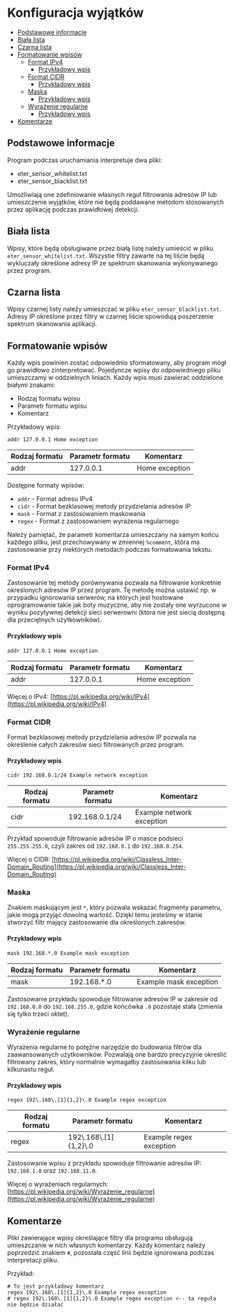 # Konfiguracja wyjątków

- [Podstawowe informacje](#introdution)
- [Biała lista](#whitelist)
- [Czarna lista](#blacklist)
- [Formatowanie wpisów](#format)
  - [Format IPv4](#format-ipv4)
    - [Przykładowy wpis](#format-ipv4-example)
  - [Format CIDR](#format-cidr)
    - [Przykładowy wpis](#format-cidr-example)
  - [Maska](#format-mask)
    - [Przykładowy wpis](#format-mask-example)
  - [Wyrażenie regularne](#format-regex)
    - [Przykładowy wpis](#format-regex-example)
- [Komentarze](#comments)

<a name="introdution"></a>
## Podstawowe informacje

Program podczas uruchamiania  interpretuje dwa pliki:

- eter_sensor_whitelist.txt
- eter_sensor_blacklist.txt

Umożliwiają one zdefiniowanie własnych reguł filtrowania adresów IP lub umieszczenie wyjątków, które nie będą poddawane metodom stosowanych przez aplikację podczas prawidłowej detekcji.

<a name="whitelist"></a>
## Biała lista

Wpisy, które będą obsługiwane przez białą listę należy umieścić w pliku `eter_sensor_whitelist.txt`. Wszystie filtry zawarte na tej liście będą wykluczały określone adresy IP ze spektrum skanowania wykonywanego przez program.

<a name="blacklist"></a>
## Czarna lista

Wpisy czarnej listy należy umieszczać w pliku `eter_sensor_blacklist.txt`. Adresy IP określone przez filtry w czarnej liście spowodują poszerzenie spektrum skanowania aplikacji.

<a name="format"></a>
## Formatowanie wpisów

Każdy wpis powinien zostać odpowiednio sformatowany, aby program mógł go prawidłowo zinterpretować. Pojedyncze wpisy do odpowiedniego pliku umieszczamy w oddzielnych liniach. Każdy wpis musi zawierać oddzielone białymi znakami:
- Rodzaj formatu wpisu
- Parametr formatu wpisu
- Komentarz

Przykładowy wpis:

```
addr 127.0.0.1 Home exception
```

Rodzaj formatu | Parametr formatu | Komentarz
-------------- | ---------------- | ---------
addr           | 127.0.0.1        | Home exception

Dostępne formaty wpisów:
- `addr` - Format adresu IPv4
- `cidr` - Format bezklasowej metody przydzielania adresów IP
- `mask` - Format z zastosowaniem maskowania
- `regex` - Format z zastosowaniem wyrażenia regularnego

Należy pamiętać, że parametr komentarza umieszczany na samym końcu każdego pliku, jest przechowywany w zmiennej `%comment`, która ma zastosowanie przy niektórych metodach podczas formatowania tekstu.

<a name="format-ipv4"></a>
### Format IPv4

Zastosowanie tej metody porównywania pozwala na filtrowanie konkretnie określonych adresów IP przez program. Tę metodę można ustawić np. w przypadku ignorowania serwerów, na których jest hostowane oprogramowanie takie jak boty muzyczne, aby nie zostały one wyrzucone w wyniku pozytywnej detekcji sieci serwerowni (która nie jest siecią dostępną dla przeciętnych użytkowników).

<a name="format-ipv4-example"></a>
#### Przykładowy wpis

```
addr 127.0.0.1 Home exception
```

Rodzaj formatu | Parametr formatu | Komentarz
-------------- | ---------------- | ---------
addr           | 127.0.0.1        | Home exception

Więcej o IPv4: [https://pl.wikipedia.org/wiki/IPv4](https://pl.wikipedia.org/wiki/IPv4)

<a name="format-cidr"></a>
### Format CIDR

Format bezklasowej metody przydzielania adresów IP pozwala na określenie całych zakresów sieci filtrowanych przez program.

<a name="format-cidr-example"></a>
#### Przykładowy wpis

```
cidr 192.168.0.1/24 Example network exception
```

Rodzaj formatu | Parametr formatu | Komentarz
-------------- | ---------------- | ---------
cidr           | 192.168.0.1/24   | Example network exception

Przykład spowoduje filtrowanie adresów IP o masce podsieci `255.255.255.0`, czyli zakres od `192.168.0.1` do `192.168.0.254`.

Więcej o CIDR: [https://pl.wikipedia.org/wiki/Classless_Inter-Domain_Routing](https://pl.wikipedia.org/wiki/Classless_Inter-Domain_Routing)

<a name="format-mask"></a>
### Maska

Znakiem maskującym jest `*`, który pozwala wskazać fragmenty parametru, jakie mogą przyjąć dowolną wartość. Dzięki temu jesteśmy w stanie stworzyć filtr mający zastosowanie dla określonych zakresów.

<a name="format-mask-example"></a>
#### Przykładowy wpis

```
mask 192.168.*.0 Example mask exception
```

Rodzaj formatu | Parametr formatu | Komentarz
-------------- | ---------------- | ---------
mask           | 192.168.\*.0   | Example mask exception

Zastosowanie przykładu spowoduje filtrowanie adresów IP w zakresie od `192.168.0.0` do `192.168.255.0`, gdzie końcówka `.0` pozostaje stała (zmienia się tylko trzeci oktet).

<a name="format-regex"></a>
### Wyrażenie regularne

Wyrażenia regularne to potężne narzędzie do budowania filtrów dla zaawansowanych użytkowników. Pozwalają one bardzo precyzyjnie określić filtrowany zakres, który normalnie wymagałby zastosowania kilku lub kilkunastu reguł.

<a name="format-regex-example"></a>
#### Przykładowy wpis

```
regex 192\.168\.[1]{1,2}\.0 Example regex exception
```

Rodzaj formatu | Parametr formatu | Komentarz
-------------- | ---------------- | ---------
regex          | 192\\.168\\.[1]{1,2}\\.0 | Example regex exception

Zastosowanie wpisu z przykładu spowoduje filtrowanie adresów IP: `192.168.1.0` oraz `192.168.11.0`.

Więcej o wyrażeniach regularnych: [https://pl.wikipedia.org/wiki/Wyrażenie_regularne](https://pl.wikipedia.org/wiki/Wyrażenie_regularne)

<a name="comments"></a>
## Komentarze
Pliki zawierające wpisy określające filtry dla programu obsługują umieszczanie w nich własnych komentarzy. Każdy komentarz należy poprzedzić znakiem `#`, pozostała część linii będzie ignorowana podczas interpretacji pliku.

Przykład:
```
# To jest przykładowy komentarz
regex 192\.168\.[1]{1,2}\.0 Example regex exception
# regex 192\.168\.[1]{1,2}\.0 Example regex exception <-- ta reguła nie będzie działać
```
